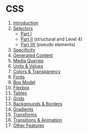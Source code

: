 # CSS

<ol>
    <li><a href="intro">Introduction</a></li>
    <li><a href="selectors">Selectors</a>
        <ul>
            <li><a href="selectors">Part I</a></li>
            <li><a href="selectors/index2.html">Part II</a> (structural and Level 4)</li>
            <li><a href="selectors/pseudo.html">Part IIII</a> (pseudo elements)</li>
        </ul>
    </li>
    <li><a href="selectors/specificity.html">Specificity</a></li>
    <li><a href="generated">Generated Content</a></li>
    <li><a href="media">Media Queries</a></li>
    <li><a href="values">Units &amp; Values </a></li>
    <li><a href="colors">Colors &amp; Transparency </a></li>
    <li><a href="fonts">Fonts</a></li>
    <li><a href="boxmodel">Box Model</a></li>
    <li><a href="flexbox">Flexbox</a></li>
    <li><a href="tables">Tables</a></li>
    <li><a href="grid">Grids</a></li>
    <li><a href="borders">Backgrounds &amp; Borders </a></li>
    <li><a href="gradients">Gradients</a></li>
    <li><a href="transforms">Transforms</a></li>
    <li><a href="animations">Transitions &amp; Animation</a></li>
  <li><a href="other">Other Features</a></li>
</ol>
